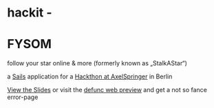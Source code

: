 # hackit - 

# FYSOM 
follow your star online & more (formerly known as „StalkAStar“)

a [Sails](http://sailsjs.org) application for a [Hackthon at AxelSpringer](http://www.axelspringerhackday.de/) in Berlin

[View the Slides](https://docs.google.com/presentation/d/1dKKpg02xpCW3y_8sW_HYQHzRYZpbE8Bp22znChQjtmw/edit#slide=id.p) or visit the [defunc web preview](http://www.fysam.de) and get a not so fance error-page
